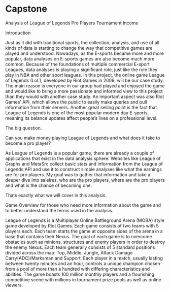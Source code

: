 # Capstone
Analysis of League of Legends Pro Players Tournament Income


Introduction

Just as it did with traditional sports, the collection, analysis, and use of all kinds of data is starting to change the way that competitive games are played and understood. Nowadays, as the E-sports became more and more popular, data analyses on E-sports games are also become much more common. Because of the foundations of multiple commercial E-sport Leagues, data analyses is playing a significant role, just like the role they play in NBA and other sport leagues. In this project, the online game League of Legends (LoL), developed by Riot Games in 2009, will be our case study. The main reason is everyone in our group had played and enjoyed the game and would like to bring a more passionate and informed view to this project than they would with another case study. An important aspect was also Riot Games’ API, which allows the public to easily make queries and pull information from their servers. Another great selling point is the fact that League of Legends is one of the most popular modern day E-sports, meaning its balance updates affect people’s lives on a professional level.

The big question.

Can you make money playing League of Legends and what does it take to become a pro player?

As League of Legends is a popular game, there are already a couple of applications that exist in the data analysis sphere. Websites like League of Graphs and MetaSrc collect basic stats and information from the League of Legends API and use it to construct simple analyses like what the earnings are for pro players. My goal was to gather that information and take a deeper dive into saleires, who are the pro players, where are the pro players and what is the chance of becoming one.

Thats exactly what we will cover in this analysis.


Game Overview for those who need more information about the game and to better understand the terms used in the analysis.

League of Legends is a Multiplayer Online Battleground Arena (MOBA) style game developed by Riot Games. Each game consists of two teams with 5 players each. Each team starts the game at opposite sides of the arena in a base that contains their Nexus. The goal of each game is to overcome obstacles such as minions, structures and enemy players in order to destroy the enemy Nexus. Each team generally consists of 5 standard positions divided across the map: Top, Middle, Jungle, Attack Damage Carry(ADC)/Marksman and Support. Each player in a match, usually lasting between twenty minutes and an hour, controls a unique champion chosen from a pool of more than a hundred with differing characteristics and abilities. The game boasts 100 million monthly players and a flourishing competitive scene with millions in tournament prize pools as well as online viewers.


